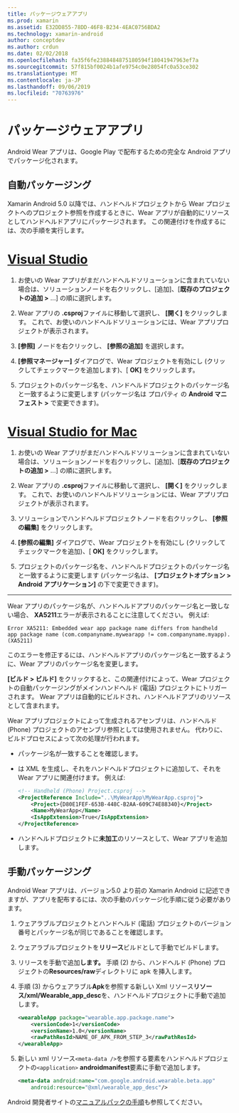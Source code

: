 ```yaml
---
title: パッケージウェアアプリ
ms.prod: xamarin
ms.assetid: E32DD855-78DD-46F8-B234-4EAC0756BDA2
ms.technology: xamarin-android
author: conceptdev
ms.author: crdun
ms.date: 02/02/2018
ms.openlocfilehash: fa35f6fe2388484875180594f18041947963ef7a
ms.sourcegitcommit: 57f815bf0024b1afe9754c0e28054fc0a53ce302
ms.translationtype: MT
ms.contentlocale: ja-JP
ms.lasthandoff: 09/06/2019
ms.locfileid: "70763976"
---
```

# <a name="packaging-wear-apps"></a>パッケージウェアアプリ

Android Wear アプリは、Google Play で配布するための完全な Android アプリでパッケージ化されます。 

## <a name="automatic-packaging"></a>自動パッケージング

Xamarin Android 5.0 以降では、ハンドヘルドプロジェクトから Wear プロジェクトへのプロジェクト参照を作成するときに、Wear アプリが自動的にリソースとしてハンドヘルドアプリにパッケージされます。 この関連付けを作成するには、次の手順を実行します。 

# <a name="visual-studiotabwindows"></a>[Visual Studio](#tab/windows)

1. お使いの Wear アプリがまだハンドヘルドソリューションに含まれていない場合は、ソリューションノードを右クリックし、[追加]、[**既存のプロジェクトの追加 >** ...] の順に選択します。

2. Wear アプリの **.csproj**ファイルに移動して選択し、 **[開く]** をクリックします。 これで、お使いのハンドヘルドソリューションには、Wear アプリプロジェクトが表示されます。

3. **[参照]** ノードを右クリックし、 **[参照の追加]** を選択します。

4. **[参照マネージャー]** ダイアログで、Wear プロジェクトを有効にし (クリックしてチェックマークを追加します)、[ **OK]** をクリックします。

5. プロジェクトのパッケージ名を、ハンドヘルドプロジェクトのパッケージ名と一致するように変更します (パッケージ名は プロパティ の  **Android マニフェスト >** で変更できます)。

# <a name="visual-studio-for-mactabmacos"></a>[Visual Studio for Mac](#tab/macos)

1. お使いの Wear アプリがまだハンドヘルドソリューションに含まれていない場合は、ソリューションノードを右クリックし、[追加]、[**既存のプロジェクトの追加 >** ...] の順に選択します。

2. Wear アプリの **.csproj**ファイルに移動して選択し、 **[開く]** をクリックします。 これで、お使いのハンドヘルドソリューションには、Wear アプリプロジェクトが表示されます。

3. ソリューションでハンドヘルドプロジェクトノードを右クリックし、 **[参照の編集]** をクリックします。

4. **[参照の編集]** ダイアログで、Wear プロジェクトを有効にし (クリックしてチェックマークを追加)、[ **OK]** をクリックします。

5. プロジェクトのパッケージ名を、ハンドヘルドプロジェクトのパッケージ名と一致するように変更します (パッケージ名は、 **[プロジェクトオプション > Android アプリケーション]** の下で変更できます)。

-----

Wear アプリのパッケージ名が、ハンドヘルドアプリのパッケージ名と一致しない場合、 **XA5211**エラーが表示されることに注意してください。 例えば:

```shell
Error XA5211: Embedded wear app package name differs from handheld 
app package name (com.companyname.mywearapp != com.companyname.myapp). (XA5211)
```

このエラーを修正するには、ハンドヘルドアプリのパッケージ名と一致するように、Wear アプリのパッケージ名を変更します。

**[ビルド > ビルド]** をクリックすると、この関連付けによって、Wear プロジェクトの自動パッケージングがメインハンドヘルド (電話) プロジェクトにトリガーされます。 Wear アプリは自動的にビルドされ、ハンドヘルドアプリのリソースとして含まれます。

Wear アプリプロジェクトによって生成されるアセンブリは、ハンドヘルド (Phone) プロジェクトのアセンブリ参照としては使用されません。 代わりに、ビルドプロセスによって次の処理が行われます。

- パッケージ名が一致することを確認します。 

- は XML を生成し、それをハンドヘルドプロジェクトに追加して、それを Wear アプリに関連付けます。 例えば: 

    ```xml
    <!-- Handheld (Phone) Project.csproj -->
    <ProjectReference Include="..\MyWearApp\MyWearApp.csproj">
        <Project>{D80E1FEF-653B-448C-B2AA-609C74E88340}</Project>
        <Name>MyWearApp</Name>
        <IsAppExtension>True</IsAppExtension>
    </ProjectReference>
    ```

- ハンドヘルドプロジェクトに**未加工**のリソースとして、Wear アプリを追加します。 

## <a name="manual-packaging"></a>手動パッケージング

Android Wear アプリは、バージョン5.0 より前の Xamarin Android に記述できますが、アプリを配布するには、次の手動のパッケージ化手順に従う必要があります。 

1. ウェアラブルプロジェクトとハンドヘルド (電話) プロジェクトのバージョン番号とパッケージ名が同じであることを確認します。

2. ウェアラブルプロジェクトを**リリース**ビルドとして手動でビルドします。

3. リリースを手動で追加**します。** 手順 (2) から、ハンドヘルド (Phone) プロジェクトの**Resources/raw**ディレクトリに apk を挿入します。

4. 手順 (3) からウェアラブル**Apk**を参照する新しい Xml リソース**リソース/xml/Wearable_app_desc**を、ハンドヘルドプロジェクトに手動で追加します。

    ```xml
    <wearableApp package="wearable.app.package.name">
        <versionCode>1</versionCode>
        <versionName>1.0</versionName>
        <rawPathResId>NAME_OF_APK_FROM_STEP_3</rawPathResId>
    </wearableApp>
    ```

5. 新しい xml リソース`<meta-data />`を参照する要素をハンドヘルドプロジェクトの`<application>` **androidmanifest**要素に手動で追加します。

    ```xml
    <meta-data android:name="com.google.android.wearable.beta.app"
        android:resource="@xml/wearable_app_desc"/>
    ```

Android 開発者サイトの[マニュアルパックの手順](https://developer.android.com/training/wearables/apps/packaging.html#PackageManually)も参照してください。
